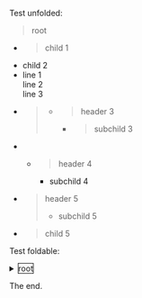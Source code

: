 Test unfolded:
> root
- > child 1
- child 2
- line 1<br>
  line 2<br>
  line 3
- > 
  > - > header 3
  >   - > subchild 3
- 
  - > header 4
    - subchild 4
- > header 5
  > - subchild 5
- > child 5

Test foldable:
<details><summary><span style="border:thin solid">root</span></summary>

- > child 1
- child 2
- line 1<br>
  line 2<br>
  line 3
- > <details><summary></summary>
  > 
  > - <details><summary><span style="border:thin solid">header 3</span></summary>
  >   
  >   - > subchild 3
  >   </details>
  > </details>
- <details><summary></summary>
  
  - <details><summary><span style="border:thin solid">header 4</span></summary>
    
    - subchild 4
    </details>
  </details>
- > <details><summary>header 5</summary>
  > 
  > - subchild 5
  > </details>
- > child 5
</details>

The end.
